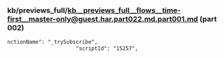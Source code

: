 ### kb/previews_full/kb__previews_full__flows__time-first__master-only@guest.har.part022.md.part001.md (part 002)

```md
nctionName": "_trySubscribe",
                      "scriptId": "15257",
                  
```

```
